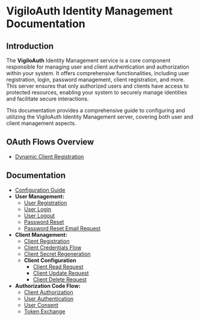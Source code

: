 # VigiloAuth Identity Management Documentation

## Introduction
The **VigiloAuth** Identity Management service is a core component responsible for managing user and client authentication and authorization within your system. It offers comprehensive functionalities, including user registration, login, password management, client registration, and more. This server ensures that only authorized users and clients have access to protected resources, enabling your system to securely manage identities and facilitate secure interactions.

This documentation provides a comprehensive guide to configuring and utilizing the VigiloAuth Identity Management server, covering both user and client management aspects.

## OAuth Flows Overview
- [Dynamic Client Registration](../identity/oauth_flows/dynamic_client_registration.md)

## Documentation
- [Configuration Guide](../../configuration.md)
- **User Management:**
    - [User Registration](../identity/endpoints/user_handler/user_registration.md)
    - [User Login](../identity/endpoints/identity/endpoints/user_handler/user_login.md)
    - [User Logout](../identity/endpoints/user_handler/user_logout.md)
    - [Password Reset](../identity/endpoints/user_handler/password_reset.md)
    - [Password Reset Email Request](../identity/endpoints/user_handler/password_reset_request.md)
- **Client Management:**
    - [Client Registration](../identity/endpoints/client_handler/client_registration.md)
    - [Client Credentials Flow](../identity/endpoints/auth_handler/client_credentials_grant.md)
    - [Client Secret Regeneration](../identity/endpoints/client_handler/client_secret_regeneration.md)
    - **Client Configuration**
        - [Client Read Request](../identity/endpoints/client_handler/client_read_request.md)
        - [Client Update Request](../identity/endpoints/client_handler/client_update_request.md)
        - [Client Delete Request](../identity/endpoints/client_handler/client_delete_request.md)
- **Authorization Code Flow:**
    - [Client Authorization](../identity/endpoints/authz_handler/authorize_client.md)
    - [User Authentication](../identity/endpoints/oauth_handler/user_authentication.md)
    - [User Consent](../identity/endpoints/oauth_handler/user_consent.md)
    - [Token Exchange](../identity/endpoints/authz_handler/token_exchange.md)

